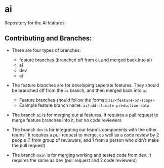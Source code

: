 # ai
Repository for the AI features

## Contributing and Branches:

  - There are four types of branches:
    - feature branches (branched off from ai, and merged back into ai)
    - ai
    - dev
    - ai

  - The feature branches are for developing seperate features. They should be branched off from the `ai` branch, and then merged back into `ai`
    - Feature branches should follow the format: `ai/<feature-or-scope>`
    - Example feature branch name: `ai/add-climate-prediction-data`

  - The branch `ai` is for merging our ai features. It requires a pull request to merge feature branches into it, but no code reviewers

  - The branch `dev` is for integrating our team's components with the other teams'. It requires a pull request to merge, as well as a code review by 2 people (1 from group of reviewers, and 1 from a person who didn't make the pull request)

  - The branch `main` is for merging working and tested code from dev. It requires the same as dev (pull request and 2 code reviewers)

